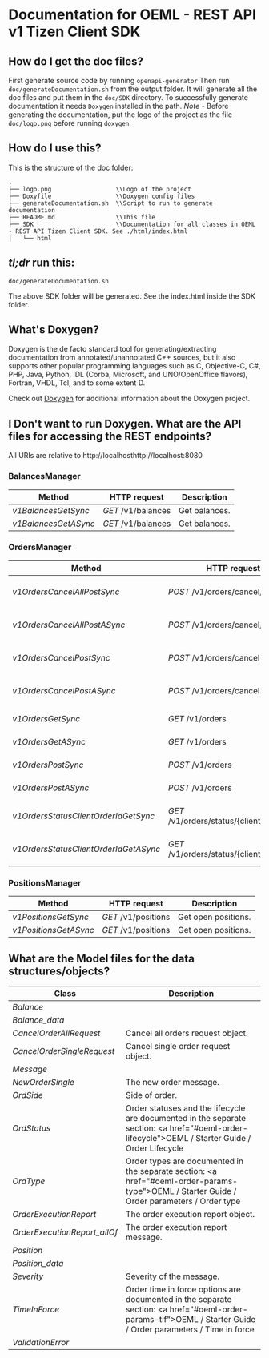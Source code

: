 # Documentation for OEML - REST API v1 Tizen Client SDK

## How do I get the doc files?
First generate source code by running `openapi-generator`
Then run `doc/generateDocumentation.sh` from the output folder. It will generate all the doc files and put them in the `doc/SDK` directory.
To successfully generate documentation it needs `Doxygen` installed in the path.
*Note* - Before generating the documentation, put the logo of the project as the file `doc/logo.png` before running `doxygen`.


## How do I use this?
This is the structure of the doc folder:

```
.
├── logo.png                  \\Logo of the project
├── Doxyfile                  \\Doxygen config files
├── generateDocumentation.sh  \\Script to run to generate documentation
├── README.md                 \\This file
├── SDK                       \\Documentation for all classes in OEML - REST API Tizen Client SDK. See ./html/index.html
│   └── html

```

## *tl;dr* run this:

```
doc/generateDocumentation.sh
```

The above SDK folder will be generated. See the index.html inside the SDK folder.


## What's Doxygen?
Doxygen is the de facto standard tool for generating/extracting documentation from annotated/unannotated C++ sources, but it also supports other popular programming languages such as C, Objective-C, C#, PHP, Java, Python, IDL (Corba, Microsoft, and UNO/OpenOffice flavors), Fortran, VHDL, Tcl, and to some extent D.

Check out [Doxygen](https://www.doxygen.org/) for additional information about the Doxygen project.

## I Don't want to run Doxygen. What are the API files for accessing the REST endpoints?
All URIs are relative to http://localhosthttp://localhost:8080

### BalancesManager
Method | HTTP request | Description
------------- | ------------- | -------------
*v1BalancesGetSync* | *GET* /v1/balances | Get balances.
*v1BalancesGetASync* | *GET* /v1/balances | Get balances.

### OrdersManager
Method | HTTP request | Description
------------- | ------------- | -------------
*v1OrdersCancelAllPostSync* | *POST* /v1/orders/cancel/all | Cancel all orders request.
*v1OrdersCancelAllPostASync* | *POST* /v1/orders/cancel/all | Cancel all orders request.
*v1OrdersCancelPostSync* | *POST* /v1/orders/cancel | Cancel order request.
*v1OrdersCancelPostASync* | *POST* /v1/orders/cancel | Cancel order request.
*v1OrdersGetSync* | *GET* /v1/orders | Get open orders.
*v1OrdersGetASync* | *GET* /v1/orders | Get open orders.
*v1OrdersPostSync* | *POST* /v1/orders | Send new order.
*v1OrdersPostASync* | *POST* /v1/orders | Send new order.
*v1OrdersStatusClientOrderIdGetSync* | *GET* /v1/orders/status/{client_order_id} | Get order execution report.
*v1OrdersStatusClientOrderIdGetASync* | *GET* /v1/orders/status/{client_order_id} | Get order execution report.

### PositionsManager
Method | HTTP request | Description
------------- | ------------- | -------------
*v1PositionsGetSync* | *GET* /v1/positions | Get open positions.
*v1PositionsGetASync* | *GET* /v1/positions | Get open positions.


## What are the Model files for the data structures/objects?
Class | Description
------------- | -------------
 *Balance* | 
 *Balance_data* | 
 *CancelOrderAllRequest* | Cancel all orders request object.
 *CancelOrderSingleRequest* | Cancel single order request object.
 *Message* | 
 *NewOrderSingle* | The new order message.
 *OrdSide* | Side of order. 
 *OrdStatus* | Order statuses and the lifecycle are documented in the separate section: <a href=\"#oeml-order-lifecycle\">OEML / Starter Guide / Order Lifecycle</a> 
 *OrdType* | Order types are documented in the separate section: <a href=\"#oeml-order-params-type\">OEML / Starter Guide / Order parameters / Order type</a> 
 *OrderExecutionReport* | The order execution report object.
 *OrderExecutionReport_allOf* | The order execution report message.
 *Position* | 
 *Position_data* | 
 *Severity* | Severity of the message.
 *TimeInForce* | Order time in force options are documented in the separate section: <a href=\"#oeml-order-params-tif\">OEML / Starter Guide / Order parameters / Time in force</a> 
 *ValidationError* | 

